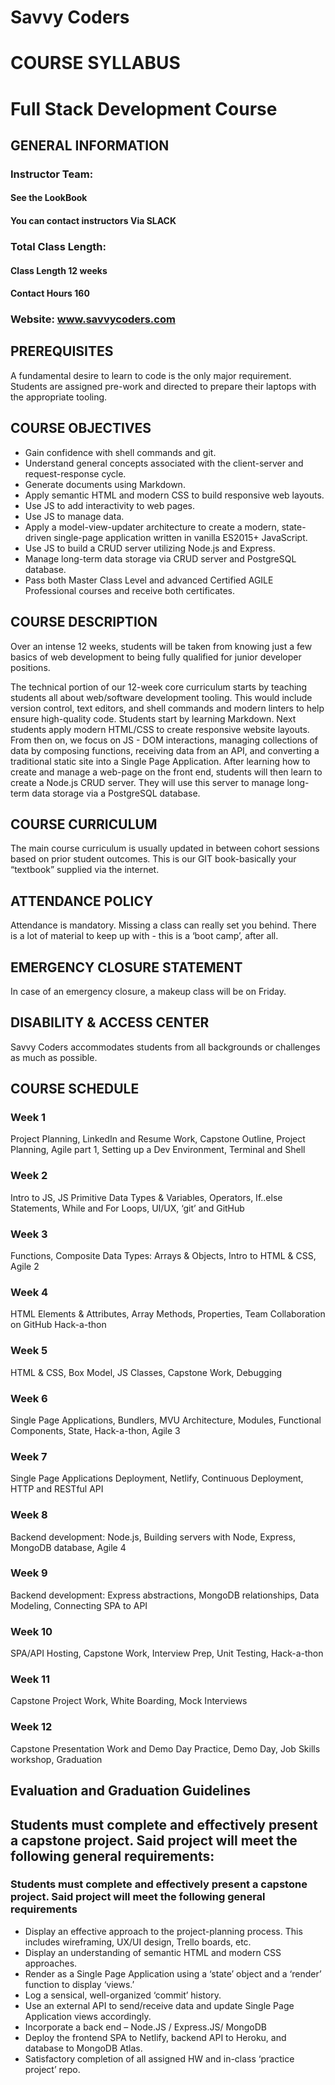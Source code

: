 # <b>Savvy Coders</b>
# <b>COURSE SYLLABUS</b>
# Full Stack Development Course

## <b>GENERAL INFORMATION</b>

### <b>Instructor Team:</b>
#### See the LookBook
#### You can contact instructors Via SLACK

### <b>Total Class Length:</b>
#### Class Length 12 weeks
#### Contact Hours 160

### <b>Website:   www.savvycoders.com</b>


## <b>PREREQUISITES</b>
<p>A fundamental desire to learn to code is the only major requirement. Students are assigned pre-work and directed to prepare their laptops with the appropriate tooling.</p>

## <b>COURSE OBJECTIVES</b>
<ul>
  <li>Gain confidence with shell commands and git.</li>
  <li>Understand general concepts associated with the client-server and request-response cycle.</li>
  <li>Generate documents using Markdown.</li>
  <li>Apply semantic HTML and modern CSS to build responsive web layouts.</li>
  <li>Use JS to add interactivity to web pages.</li>
  <li>Use JS to manage data.</li>
  <li>Apply a model-view-updater architecture to create a modern, state-driven single-page application written in vanilla ES2015+ JavaScript.</li>
  <li>Use JS to build a CRUD server utilizing Node.js and Express.</li>
  <li>Manage long-term data storage via CRUD server and PostgreSQL database.</li>
  <li>Pass both Master Class Level and advanced Certified AGILE Professional courses and receive both certificates.</li>
</ul>

## <b>COURSE DESCRIPTION</b>
<p>Over an intense 12 weeks, students will be taken from knowing just a few basics of web development to being fully qualified for junior developer positions.</p>

<p>The technical portion of our 12-week core curriculum starts by teaching students all about web/software development tooling. This would include version control, text editors, and shell commands and modern linters to help ensure high-quality code. Students start by learning Markdown. Next students apply modern HTML/CSS to create responsive website layouts. From then on, we focus on JS - DOM interactions, managing collections of data by composing functions, receiving data from an API, and converting a traditional static site into a Single Page Application.   After learning how to create and manage a web-page on the front end, students will then learn to create a Node.js CRUD server. They will use this server to manage long-term data storage via a PostgreSQL database.</p>

## <b>COURSE CURRICULUM</b>
<p>The main course curriculum is usually updated in between cohort sessions based on prior student outcomes. This is our GIT book-basically your “textbook” supplied via the internet.</p>

## <b>ATTENDANCE POLICY</b>
<p>Attendance is mandatory. Missing a class can really set you behind. There is a lot of material to keep up with - this is a ‘boot camp’, after all.</p>

## EMERGENCY CLOSURE STATEMENT
<p>In case of an emergency closure, a makeup class will be on Friday.</p>

## DISABILITY & ACCESS CENTER
<p>Savvy Coders accommodates students from all backgrounds or challenges as much as possible.</p>

## COURSE SCHEDULE

### Week 1
<p>Project Planning, LinkedIn and Resume Work, Capstone Outline, Project Planning, Agile part 1, Setting up a Dev Environment, Terminal and Shell</p>

### Week 2
<p>Intro to JS, JS Primitive Data Types & Variables, Operators, If..else Statements, While and For Loops, UI/UX, ‘git’ and GitHub</p>

### Week 3
<p>Functions, Composite Data Types: Arrays & Objects, Intro to HTML & CSS, Agile 2</p>

### Week 4
<p>HTML Elements & Attributes, Array Methods, Properties, Team Collaboration on GitHub Hack-a-thon</p>

### Week 5
<p>HTML & CSS, Box Model, JS Classes, Capstone Work, Debugging</p>

### Week 6
<p>Single Page Applications, Bundlers, MVU Architecture, Modules, Functional Components, State, Hack-a-thon, Agile 3</p>

### Week 7
<p>Single Page Applications Deployment, Netlify, Continuous Deployment, HTTP and RESTful API</p>

### Week 8
Backend development: Node.js, Building servers with Node, Express, MongoDB database, Agile 4

### Week 9
<p>Backend development: Express abstractions, MongoDB relationships, Data Modeling, Connecting SPA to API</p>

### Week 10
<p>SPA/API Hosting, Capstone Work, Interview Prep, Unit Testing, Hack-a-thon</p>

### Week 11
<p>Capstone Project Work, White Boarding, Mock Interviews</p>

### Week 12
<p>Capstone Presentation Work and Demo Day Practice, Demo Day, Job Skills workshop, Graduation</p>

## <b>Evaluation and Graduation Guidelines</b>

## Students must complete and effectively present a capstone project. Said project will meet the following general requirements:
### Students must complete and effectively present a capstone project. Said project will meet the following general requirements
<ul>
  <li>Display an effective approach to the project-planning process. This includes wireframing, UX/UI design, Trello boards, etc.</li>
  <li>Display an understanding of semantic HTML and modern CSS approaches.</li>
  <li>Render as a Single Page Application using a ‘state’ object and a ‘render’ function to display ‘views.’</li>
  <li>Log a sensical, well-organized ‘commit’ history.</li>
  <li>Use an external API to send/receive data and update Single Page Application views accordingly.</li>
  <li>Incorporate a back end – Node.JS / Express.JS/ MongoDB</li>
  <li>Deploy the frontend SPA to Netlify, backend API to Heroku, and database to MongoDB Atlas.</li>
  <li>Satisfactory completion of all assigned HW and in-class ‘practice project’ repo.</li>
</ul>
